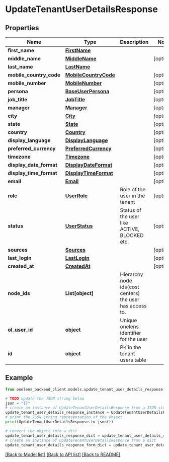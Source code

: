 # UpdateTenantUserDetailsResponse


## Properties

Name | Type | Description | Notes
------------ | ------------- | ------------- | -------------
**first_name** | [**FirstName**](FirstName.md) |  | 
**middle_name** | [**MiddleName**](MiddleName.md) |  | [optional] 
**last_name** | [**LastName**](LastName.md) |  | 
**mobile_country_code** | [**MobileCountryCode**](MobileCountryCode.md) |  | [optional] 
**mobile_number** | [**MobileNumber**](MobileNumber.md) |  | [optional] 
**persona** | [**BaseUserPersona**](BaseUserPersona.md) |  | [optional] 
**job_title** | [**JobTitle**](JobTitle.md) |  | [optional] 
**manager** | [**Manager**](Manager.md) |  | [optional] 
**city** | [**City**](City.md) |  | [optional] 
**state** | [**State**](State.md) |  | [optional] 
**country** | [**Country**](Country.md) |  | [optional] 
**display_language** | [**DisplayLanguage**](DisplayLanguage.md) |  | [optional] 
**preferred_currency** | [**PreferredCurrency**](PreferredCurrency.md) |  | [optional] 
**timezone** | [**Timezone**](Timezone.md) |  | [optional] 
**display_date_format** | [**DisplayDateFormat**](DisplayDateFormat.md) |  | [optional] 
**display_time_format** | [**DisplayTimeFormat**](DisplayTimeFormat.md) |  | [optional] 
**email** | [**Email**](Email.md) |  | [optional] 
**role** | [**UserRole**](UserRole.md) | Role of the user in the tenant | [optional] 
**status** | [**UserStatus**](UserStatus.md) | Status of the user like ACTIVE, BLOCKED etc. | [optional] 
**sources** | [**Sources**](Sources.md) |  | [optional] 
**last_login** | [**LastLogin**](LastLogin.md) |  | [optional] 
**created_at** | [**CreatedAt**](CreatedAt.md) |  | [optional] 
**node_ids** | **List[object]** | Hierarchy node ids(cost centers) the user has access to. | 
**ol_user_id** | **object** | Unique onelens identifier for the user | 
**id** | **object** | PK in the tenant users table | 

## Example

```python
from onelens_backend_client.models.update_tenant_user_details_response import UpdateTenantUserDetailsResponse

# TODO update the JSON string below
json = "{}"
# create an instance of UpdateTenantUserDetailsResponse from a JSON string
update_tenant_user_details_response_instance = UpdateTenantUserDetailsResponse.from_json(json)
# print the JSON string representation of the object
print(UpdateTenantUserDetailsResponse.to_json())

# convert the object into a dict
update_tenant_user_details_response_dict = update_tenant_user_details_response_instance.to_dict()
# create an instance of UpdateTenantUserDetailsResponse from a dict
update_tenant_user_details_response_form_dict = update_tenant_user_details_response.from_dict(update_tenant_user_details_response_dict)
```
[[Back to Model list]](../README.md#documentation-for-models) [[Back to API list]](../README.md#documentation-for-api-endpoints) [[Back to README]](../README.md)


